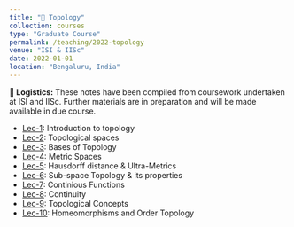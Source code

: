 ```yaml
---
title: "📔 Topology"
collection: courses
type: "Graduate Course"
permalink: /teaching/2022-topology
venue: "ISI & IISc"
date: 2022-01-01
location: "Bengaluru, India"
---
```


**📌 Logistics:** These notes have been compiled from coursework undertaken at ISI and IISc. Further materials are in preparation and will be made available in due course.

- [Lec-1](https://drive.google.com/drive/folders/1NKFRQ_Jenery8gnLyR0ESYq0ry8yMBz1): Introduction to topology
- [Lec-2](https://drive.google.com/drive/folders/1NKFRQ_Jenery8gnLyR0ESYq0ry8yMBz1): Topological spaces
- [Lec-3](https://drive.google.com/drive/folders/1NKFRQ_Jenery8gnLyR0ESYq0ry8yMBz1): Bases of Topology
- [Lec-4](https://drive.google.com/drive/folders/1NKFRQ_Jenery8gnLyR0ESYq0ry8yMBz1): Metric Spaces
- [Lec-5](https://drive.google.com/drive/folders/1NKFRQ_Jenery8gnLyR0ESYq0ry8yMBz1): Hausdorff distance & Ultra-Metrics
- [Lec-6](https://drive.google.com/drive/folders/1NKFRQ_Jenery8gnLyR0ESYq0ry8yMBz1): Sub-space Topology & its properties
- [Lec-7](https://drive.google.com/drive/folders/1NKFRQ_Jenery8gnLyR0ESYq0ry8yMBz1): Continious Functions
- [Lec-8](https://drive.google.com/drive/folders/1NKFRQ_Jenery8gnLyR0ESYq0ry8yMBz1): Continuity
- [Lec-9](https://drive.google.com/drive/folders/1NKFRQ_Jenery8gnLyR0ESYq0ry8yMBz1): Topological Concepts
- [Lec-10](https://drive.google.com/drive/folders/1NKFRQ_Jenery8gnLyR0ESYq0ry8yMBz1): Homeomorphisms and Order Topology
